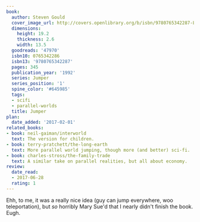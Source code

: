 ```yaml
---
book:
  author: Steven Gould
  cover_image_url: http://covers.openlibrary.org/b/isbn/9780765342287-L.jpg
  dimensions:
    height: 19.2
    thickness: 2.6
    width: 13.5
  goodreads: '47970'
  isbn10: 0765342286
  isbn13: '9780765342287'
  pages: 345
  publication_year: '1992'
  series: Jumper
  series_position: '1'
  spine_color: '#645985'
  tags:
  - scifi
  - parallel-worlds
  title: Jumper
plan:
  date_added: '2017-02-01'
related_books:
- book: neil-gaiman/interworld
  text: The version for children.
- book: terry-pratchett/the-long-earth
  text: More parallel world jumping, though more (and better) sci-fi.
- book: charles-stross/the-family-trade
  text: A similar take on parallel realities, but all about economy.
review:
  date_read:
  - 2017-06-28
  rating: 1
---
```


Ehh, to me, it was a really nice idea (guy can jump everywhere, woo teleportation), but *so* horribly Mary Sue'd that I
nearly didn't finish the book. Eugh.
